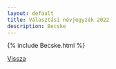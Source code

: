 ```yaml
---
layout: default
title: Választási névjegyzék 2022
description: Becske
---
```


{% include Becske.html %}

[Vissza](./)